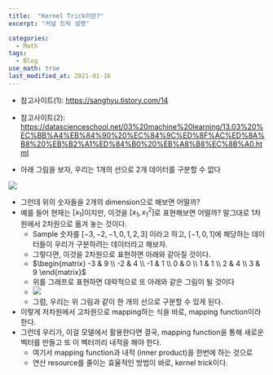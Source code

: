 ```yaml
---
title:  "Kernel Trick이란?"
excerpt: "커널 트릭 설명"

categories:
  - Math
tags:
  - Blog
use_math: true
last_modified_at: 2021-01-16
---
```




* 참고사이트(1): https://sanghyu.tistory.com/14
* 참고사이트(2): https://datascienceschool.net/03%20machine%20learning/13.03%20%EC%BB%A4%EB%84%90%20%EC%84%9C%ED%8F%AC%ED%8A%B8%20%EB%B2%A1%ED%84%B0%20%EB%A8%B8%EC%8B%A0.html

* 아래 그림을 보자, 우리는 1개의 선으로 2개 데이터를 구분할 수 없다

![](https://img1.daumcdn.net/thumb/R1280x0/?scode=mtistory2&fname=https%3A%2F%2Fblog.kakaocdn.net%2Fdn%2FsSclp%2FbtqEODlSLuH%2FkEO6JIGi5yAe2Z6QrjSRMk%2Fimg.png)

* 그런데 위의 숫자들을 2개의 dimension으로 해보면 어떨까?
* 예를 들어 현재는 $[x_1]$이지만, 이것을 $[x_1, x_1^2]$로 표현해보면 어떨까? 말그대로 1차원에서 2차원으로 옮겨 놓는 것이다.
  * Sample 숫자를 $[-3, -2, -1, 0, 1, 2, 3]$ 이라고 하고, $[-1, 0, 1]$에 해당하는 데이터들이 우리가 구분하려는 데이터라고 해보자.
  * 그렇다면, 이것을 2차원으로 표현하면 아래와 같아질 것이다. 
  * $\begin{matrix} -3 & 9 \\ -2 & 4 \\ -1 & 1 \\ 0 & 0 \\ 1 & 1 \\ 2 & 4 \\ 3 & 9 \end{matrix}$
  * 위를 그래프로 표현하면 대략적으로 또 아래와 같은 그림이 될 것이다
  * ![](https://d-won.github.io/assets/images/sample_p1.png)
  * 그럼, 우리는 위 그림과 같이 한 개의 선으로 구분할 수 있게 된다.
* 이렇게 저차원에서 고차원으로 mapping하는 식을 바로, mapping function이라 한다.
* 그런데 우리가,  이걸 모델에서 활용한다면 결국, mapping function을 통해 새로운 벡터를 만들고 또 이 벡터끼리 내적을 해야 한다. 
  * 여기서 mapping function과 내적 (inner product)을 한번에 하는 것으로
  * 연산 resource를 줄이는 효율적인 방법이 바로, kernel trick이다.
